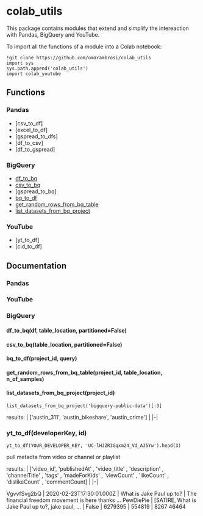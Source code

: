 # colab_utils
This package contains modules that extend and simplify the intereaction with Pandas, BigQuery and YouTube.

To import all the functions of a module into a Colab notebook:
```
!git clone https://github.com/omarambrosi/colab_utils
import sys
sys.path.append('colab_utils')
import colab_youtube
```

## Functions

### Pandas
* [csv_to_df]
* [excel_to_df]
* [gspread_to_dfs]
* [df_to_csv]
* [df_to_gspread]

### BigQuery
* [df_to_bq](#df_to_bqdf-table_location-partitionedfalse)
* [csv_to_bq](#csv_to_bqtable_location-partitionedfalse)
* [gspread_to_bq]
* [bq_to_df](#bq_to_dfproject_id-query)
* [get_random_rows_from_bq_table](#get_random_rows_from_bq_tableproject_id-table_location-n_of_samples)
* [list_datasets_from_bq_project](#list_datasets_from_bq_projectproject_id)

### YouTube
* [yt_to_df]
* [cid_to_df]


## Documentation
### Pandas
### YouTube
### BigQuery
#### df_to_bq(df, table_location, partitioned=False)
#### csv_to_bq(table_location, partitioned=False)
#### bq_to_df(project_id, query)
#### get_random_rows_from_bq_table(project_id, table_location, n_of_samples)
#### list_datasets_from_bq_project(project_id)
```colab
list_datasets_from_bq_project('bigquery-public-data')[:3]
```
results:
| ['austin_311', 'austin_bikeshare', 'austin_crime'] |
|-|
### yt_to_df(developerKey, id)
```colab
yt_to_df(YOUR_DEVELOPER_KEY, 'UC-lHJZR3Gqxm24_Vd_AJ5Yw').head(3)
```
pull metadta from video or channel or playlist

results:
| ['video_id', 'publishedAt' , 'video_title' , 'description' , 'channelTitle' , 'tags' , 'madeForKids' , 'viewCount' , 'likeCount' , 'dislikeCount' , 'commentCount] |
|-|

VgvvfSvg2bQ | 2020-02-23T17:30:01.000Z | What is Jake Paul up to? | The financial freedom movement is here thanks ...	PewDiePie | [SATIRE, What is Jake Paul up to?, jake paul, ... | False | 6279395 | 554819 | 8267 46464
